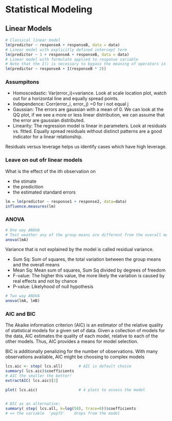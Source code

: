 # Statistical Modeling

## Linear Models

```R
# Classical linear model
lm(predictor ~ responseA + responseB, data = data)
# Linear model with explicitly defined intercept term
lm(predictor ~ 1 + responseA + responseB, data = data)
# Linear model with formulate applied to response variable
# Note that the I() is necessary to bypass the meaning of operators in the context of the LM formula
lm(predictor ~ responseA + I(responseB * 2))

````

### Assumpitons

- Homoscedastic: Var(error_i)=variance. Look at scale location plot, watch out for a horizontal line and equally spread points.
- Independence: Corr(error_i, error_j) =0 for i not equal j
- Gaussian: The errors are gaussian with a mean of 0. We can look at the QQ plot, if we see a more or less linear distribution, we can assume that the error are gaussian distributed.
- Linearity: The regression model is linear in parameters. Look at residuals vs. fitted. Equally spread residuals without distinct patterns are a good indicator for a linear relationship.

Residuals versus leverage helps us identify cases which have high leverage.


### Leave on out ofr linear models

What is the effect of the ith observation on
 - the stimate
 - the predicition
 - the estimated standard errors

```R
lm = lm(predictor ~ response1 + response2, data=data)
influence.measures(lm)

```

### ANOVA

```R
# One way ANOVA
# Test weather any of the group means are different from the overall mean of the data
anova(lmA)
```

Variance that is not explained by the model is called residual variance.

- Sum Sq: Sum of squares, the total variation between the group means and the overall means
- Mean Sq: Mean sum of squares, Sum Sq divided by degrees of freedom
- F-value: The higher this value, the more likely the variation is caused by real effects and not by chance
- P-value: Likelyhood of null hypothesis

```R
# Two way ANOVA
anova(lmA, lmB)

```



### AIC and BIC


The Akaike information criterion (AIC) is an estimator of the relative quality of statistical models for a given set of data. Given a collection of models for the data, AIC estimates the quality of each model, relative to each of the other models. Thus, AIC provides a means for model selection.

BIC is additionally penalizing for the number of observations. With many observations available, AIC might be choosing to complex models



```R
lcs.aic <- step( lcs.all)       # AIC is default choice
summary( lcs.aic)$coefficients
# AIC the smaller the better!
extractAIC( lcs.aic)[2]

plot( lcs.aic)                  # 4 plots to assess the model


# BIC as an alternative: 
summary( step( lcs.all, k=log(50), trace=0))$coefficients
# => the variable  'pop75'    drops from the model
```      
      

